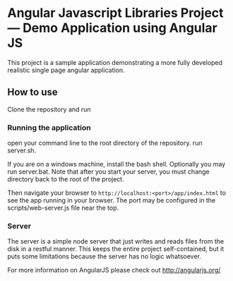 # Angular Javascript Libraries Project — Demo Application using Angular JS

This project is a sample application demonstrating a more fully developed realistic single page
angular application.

## How to use

Clone the repository and run


### Running the application

open your command line to the root directory of the repository.  run server.sh.

If you are on a windows machine, install the bash shell.  Optionally you may run server.bat.  Note that
after you start your server, you must change directory back to the root of the project.

Then navigate your browser to `http://localhost:<port>/app/index.html` to see the app running in
your browser.  The port may be configured in the scripts/web-server.js file near the top.

### Server

The server is a simple node server that just writes and reads files from the disk in a restful manner.  This keeps the entire project
self-contained, but it puts some limitations because the server has no logic whatsoever.

For more information on AngularJS please check out http://angularjs.org/
